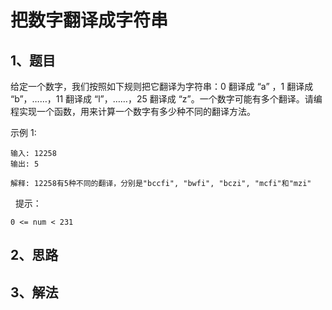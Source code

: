 # 把数字翻译成字符串

## 1、题目

给定一个数字，我们按照如下规则把它翻译为字符串：0 翻译成 “a” ，1 翻译成 “b”，……，11 翻译成 “l”，……，25 翻译成 “z”。一个数字可能有多个翻译。请编程实现一个函数，用来计算一个数字有多少种不同的翻译方法。

示例 1:

	输入: 12258
	输出: 5

	解释: 12258有5种不同的翻译，分别是"bccfi", "bwfi", "bczi", "mcfi"和"mzi"
 
提示：

	0 <= num < 231


## 2、思路



## 3、解法

```java

```